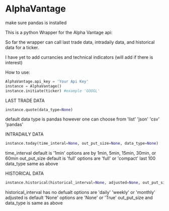 # AlphaVantage

make sure pandas is installed

This is a python Wrapper for the Alpha Vantage api:

So far the wrapper can call last trade data, intradaily data, and historical data for a ticker.

I have yet to add currancies and technical indicators (will add if there is interest)

How to use:
```python
AlphaVantage.api_key = 'Your Api Key'
instance = AlphaVantage()
instance.initiate(ticker) #example 'GOOGL'
```
LAST TRADE DATA
```python
instance.quote(data_type=None)
```
default data type is pandas however one can choose from 'list' 'json' 'csv' 'pandas'

INTRADAILY DATA
```python
instance.today(time_interal=None, out_put_size=None, data_type=None)
```
time_interval default is '1min' options are by 1min, 5min, 15min, 30min, or 60min
out_put_size default is 'full' options are 'full' or 'compact' last 100
data_type same as above

HISTORICAL DATA
```python
instance.historical(historical_interval=None, adjusted=None, out_put_size=None, data_type=None)
```
historical_interval has no defualt options are 'daily' 'weekly' or 'monthly'
adjusted is default 'None' options are 'None' or 'True'
out_put_size and data_type is same as above

